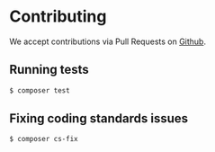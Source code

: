 # Contributing

We accept contributions via Pull Requests on [Github](https://github.com/leaditin/moment).

## Running tests

``` bash
$ composer test
```

## Fixing coding standards issues

``` bash
$ composer cs-fix
```
